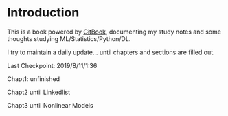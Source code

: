 # Introduction

This is a book powered by [GitBook](https://github.com/GitbookIO/gitbook), documenting my study notes and some thoughts studying ML/Statistics/Python/DL.

I try to maintain a daily update... until chapters and sections are filled out.   
  
Last Checkpoint: 2019/8/11/1:36

Chapt1: unfinished 

Chapt2 until Linkedlist

Chapt3 until Nonlinear Models

